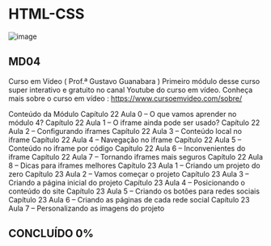 # HTML-CSS 
![image](https://user-images.githubusercontent.com/87583186/171689878-de221f29-2618-4d32-8fbd-887e3277b727.png)

## MD04
Curso em Vídeo ( Prof.ª Gustavo Guanabara )
Primeiro módulo desse curso super interativo e gratuito no canal Youtube do curso em vídeo.
Conheça mais sobre o curso em vídeo : https://www.cursoemvideo.com/sobre/

Conteúdo da Módulo
Capítulo 22 Aula 0 – O que vamos aprender no módulo 4?
Capítulo 22 Aula 1 – O iframe ainda pode ser usado?
Capítulo 22 Aula 2 – Configurando iframes
Capítulo 22 Aula 3 – Conteúdo local no iframe
Capítulo 22 Aula 4 – Navegação no iframe
Capítulo 22 Aula 5 – Conteúdo no iframe por código
Capítulo 22 Aula 6 – Inconvenientes do iframe
Capítulo 22 Aula 7 – Tornando iframes mais seguros
Capítulo 22 Aula 8 – Dicas para iframes melhores
Capítulo 23 Aula 1 – Criando um projeto do zero
Capítulo 23 Aula 2 – Vamos começar o projeto
Capítulo 23 Aula 3 – Criando a página inicial do projeto
Capítulo 23 Aula 4 – Posicionando o conteúdo do site
Capítulo 23 Aula 5 – Criando os botões para redes sociais
Capítulo 23 Aula 6 – Criando as páginas de cada rede social
Capítulo 23 Aula 7 – Personalizando as imagens do projeto

 

## CONCLUÍDO 0%
